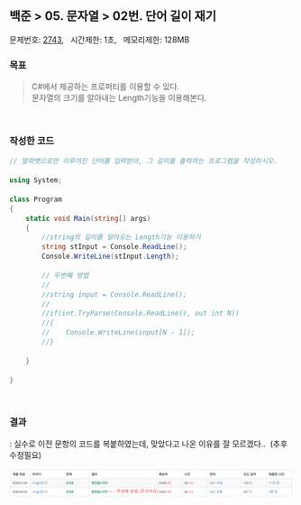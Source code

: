 
## 백준 > 05. 문자열 > 02번. 단어 길이 재기    
문제번호: [2743](https://www.acmicpc.net/problem/2743), &nbsp; 시간제한: 1초, &nbsp; 메모리제한: 128MB

### 목표     
> C#에서 제공하는 프로퍼티를 이용할 수 있다.    
> 문자열의 크기를 알아내는 Length기능을 이용해본다.

<br>

### 작성한 코드   

```cs
// 알파벳으로만 이루어진 단어를 입력받아, 그 길이를 출력하는 프로그램을 작성하시오.

using System;

class Program
{
    static void Main(string[] args)
    {        
        //string의 길이를 알아오는 Length기능 이용하기
        string stInput = Console.ReadLine();
        Console.WriteLine(stInput.Length);

        // 두번째 방법
        //
        //string input = Console.ReadLine();
        //
        //if(int.TryParse(Console.ReadLine(), out int N))
        //{
        //    Console.WriteLine(input[N - 1]);
        //}

    }
    
}
```

<br>

### 결과    
: 실수로 이전 문항의 코드를 복붙하였는데, 맞았다고 나온 이유를 잘 모르겠다..&nbsp; (추후 수정필요)

![05단계 02번문항 제출결과](00/result_02.png)